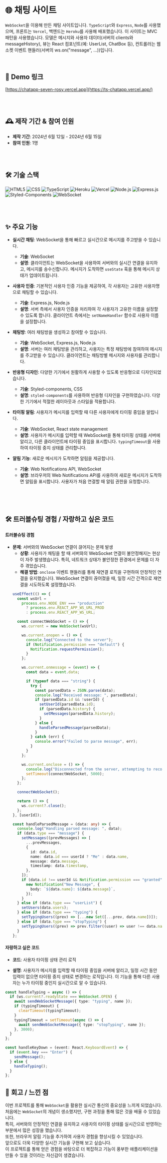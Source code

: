 # 🌐 채팅 사이트

`WebSocket`을 이용해 만든 채팅 사이트입니다. `TypeScript`와 `Express`, `Node`를 사용했으며, 프론트는 `Vercel`, 백엔드는 `Heroku`를 사용해 배포했습니다. 이 사이트는 MVC 패턴을 사용했습니다. 모델은 메시지와 사용자 데이터(서버의 clients와 messageHistory), 뷰는 React 컴포넌트(예: UserList, ChatBox 등), 컨트롤러는 웹소켓 이벤트 핸들러(서버의 ws.on("message", ...))입니다.

<br>

## 🚀 Demo 링크
[https://chatapp-seven-rosy.vercel.app](https://ts-chatapp.vercel.app/)

<br>
<br>

## 🕰️ 제작 기간 & 참여 인원
- **제작 기간**: 2024년 6월 12일 - 2024년 6월 15일
- **참여 인원**: 1명

<br>
<br>


## 🛠️ 기술 스택

![HTML5](https://img.shields.io/badge/HTML5-E34F26?style=for-the-badge&logo=html5&logoColor=white)
![CSS](https://img.shields.io/badge/CSS-1572B6?style=for-the-badge&logo=css3&logoColor=white)
![TypeScript](https://img.shields.io/badge/TypeScript-3178C6?style=for-the-badge&logo=typescript&logoColor=white)
![Heroku](https://img.shields.io/badge/Heroku-430098?style=for-the-badge&logo=heroku&logoColor=white)
![Vercel](https://img.shields.io/badge/Vercel-000000?style=for-the-badge&logo=vercel&logoColor=white)
![Node.js](https://img.shields.io/badge/node.js-339933?style=for-the-badge&logo=Node.js&logoColor=white)
![Express.js](https://img.shields.io/badge/express.js-000000?style=for-the-badge&logo=express&logoColor=white)
![Styled-Components](https://img.shields.io/badge/styled--components-DB7093?style=for-the-badge&logo=styled-components&logoColor=white)
![WebSocket](https://img.shields.io/badge/WebSocket-010101?style=for-the-badge&logo=websocket&logoColor=white)
<br>
<br>

<br>



## ✨ 주요 기능
- **실시간 채팅**: WebSocket을 통해 빠르고 실시간으로 메시지를 주고받을 수 있습니다.
  - **기술**: WebSocket
  - **설명**: 클라이언트는 WebSocket을 사용하여 서버와의 실시간 연결을 유지하고, 메시지를 송수신합니다. 메시지가 도착하면 `useState` 훅을 통해 메시지 상태가 업데이트됩니다.

- **사용자 인증**: 기본적인 사용자 인증 기능을 제공하여, 각 사용자는 고유한 사용자명으로 채팅할 수 있습니다.
  - **기술**: Express.js, Node.js
  - **설명**: 서버 측에서 사용자 인증을 처리하여 각 사용자가 고유한 이름을 설정할 수 있도록 합니다. 클라이언트 측에서는 `setNameHandler` 함수로 사용자 이름을 설정합니다.

- **채팅방**: 여러 채팅방을 생성하고 참여할 수 있습니다.
  - **기술**: WebSocket, Express.js, Node.js
  - **설명**: 서버는 여러 채팅방을 관리하고, 사용자는 특정 채팅방에 참여하여 메시지를 주고받을 수 있습니다. 클라이언트는 채팅방별 메시지와 사용자를 관리합니다.

- **반응형 디자인**: 다양한 기기에서 원활하게 사용할 수 있도록 반응형으로 디자인되었습니다.
  - **기술**: Styled-components, CSS
  - **설명**: `styled-components`를 사용하여 반응형 디자인을 구현하였습니다. 다양한 기기에서 적절한 레이아웃과 스타일을 적용합니다.

- **타이핑 알림**: 사용자가 메시지를 입력할 때 다른 사용자에게 타이핑 중임을 알립니다.
  - **기술**: WebSocket, React state management
  - **설명**: 사용자가 메시지를 입력할 때 WebSocket을 통해 타이핑 상태를 서버에 알리고, 다른 클라이언트에 타이핑 중임을 표시합니다. `typingTimeout`을 사용하여 타이핑 중지 상태를 관리합니다.
 
- **알림 기능**: 새로운 메시지가 도착하면 알림을 제공합니다.
  - **기술**: Web Notifications API, WebSocket
  - **설명**: 브라우저의 Web Notifications API를 사용하여 새로운 메시지가 도착하면 알림을 표시합니다. 사용자가 처음 연결할 때 알림 권한을 요청합니다.
<br>
<br>
<br>

## 🛠️ 트러블슈팅 경험 / 자랑하고 싶은 코드

#### 트러블슈팅 경험
- **문제**: 서버와의 WebSocket 연결이 끊어지는 문제 발생
  - **상황**: 사용자가 채팅을 할 때 서버와의 WebSocket 연결이 불안정해지는 현상이 자주 발생했습니다. 특히, 네트워크 상태가 불안정한 환경에서 문제를 더 자주 겪었습니다.
  - **해결 방법**: `onclose` 이벤트 핸들러를 통해 재연결 로직을 구현하여 안정적인 연결을 유지했습니다. WebSocket 연결이 끊어졌을 때, 일정 시간 간격으로 재연결을 시도하도록 설정했습니다.
  ```typescript
  useEffect(() => {
    const wsUrl =
      process.env.NODE_ENV === "production"
        ? process.env.REACT_APP_WS_URL_PROD
        : process.env.REACT_APP_WS_URL;

    const connectWebSocket = () => {
      ws.current = new WebSocket(wsUrl);

      ws.current.onopen = () => {
        console.log("Connected to the server");
        if (Notification.permission === "default") {
          Notification.requestPermission();
        }
      };

      ws.current.onmessage = (event) => {
        const data = event.data;

        if (typeof data === "string") {
          try {
            const parsedData = JSON.parse(data);
            console.log("Received message: ", parsedData);
            if (parsedData.id && !userId) {
              setUserId(parsedData.id);
              if (parsedData.history) {
                setMessages(parsedData.history);
              }
            } else {
              handleParsedMessage(parsedData);
            }
          } catch (err) {
            console.error("Failed to parse message", err);
          }
        }
      };

      ws.current.onclose = () => {
        console.log("Disconnected from the server, attempting to reconnect...");
        setTimeout(connectWebSocket, 5000);
      };
    };

    connectWebSocket();

    return () => {
      ws.current?.close();
    };
  }, [userId]);

  const handleParsedMessage = (data: any) => {
    console.log("Handling parsed message: ", data);
    if (data.type === "message") {
      setMessages((prevMessages) => [
        ...prevMessages,
        {
          id: data.id,
          name: data.id === userId ? "Me" : data.name,
          message: data.message,
          timestamp: data.timestamp,
        },
      ]);
      if (data.id !== userId && Notification.permission === "granted") {
        new Notification("New Message", {
          body: `${data.name}: ${data.message}`,
        });
      }
    } else if (data.type === "userList") {
      setUsers(data.users);
    } else if (data.type === "typing") {
      setTypingUsers((prev) => [...new Set([...prev, data.name])]);
    } else if (data.type === "stopTyping") {
      setTypingUsers((prev) => prev.filter((user) => user !== data.name));
    }
  };

#### 자랑하고 싶은 코드
- **코드**: 사용자 타이핑 상태 관리 로직

- **설명**: 사용자가 메시지를 입력할 때 타이핑 중임을 서버에 알리고, 일정 시간 동안 입력이 없으면 타이핑 중지 상태로 변경하는 로직입니다. 이 기능을 통해 다른 사용자는 누가 타이핑 중인지 실시간으로 알 수 있습니다.

```typescript
const handleTyping = async () => {
  if (ws.current?.readyState === WebSocket.OPEN) {
    await sendWebSocketMessage({ type: "typing", name });
    if (typingTimeout) {
      clearTimeout(typingTimeout);
    }
    typingTimeout = setTimeout(async () => {
      await sendWebSocketMessage({ type: "stopTyping", name });
    }, 3000);
  }
};

const handleKeyDown = (event: React.KeyboardEvent) => {
  if (event.key === "Enter") {
    sendMessage();
  } else {
    handleTyping();
  }
};
```
## 📌 회고 / 느낀 점

이번 프로젝트를 통해 `WebSocket`을 활용한 실시간 통신의 중요성을 느끼게 되었습니다.  
처음에는 `WebSocket`의 개념이 생소했지만, 구현 과정을 통해 많은 것을 배울 수 있었습니다.  
특히, 서버와의 안정적인 연결을 유지하고 사용자의 타이핑 상태를 실시간으로 반영하는 부분에서 많은 성장을 했습니다.  
또한, 브라우저 알림 기능을 추가하여 사용자 경험을 향상시킬 수 있었습니다.  
앞으로도 더욱 다양한 실시간 기능을 구현해 보고 싶습니다.  
이 프로젝트를 통해 얻은 경험을 바탕으로 더 복잡하고 기능이 풍부한 애플리케이션을 만들 수 있을 것이라는 자신감이 생겼습니다.


